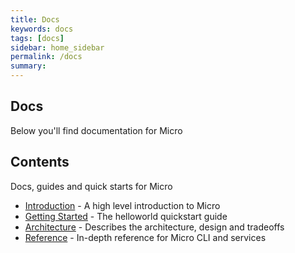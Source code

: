 ```yaml
---
title: Docs
keywords: docs
tags: [docs]
sidebar: home_sidebar
permalink: /docs
summary:
---
```


## Docs

Below you'll find documentation for Micro

## Contents

Docs, guides and quick starts for Micro

- [Introduction](introduction) - A high level introduction to Micro
- [Getting Started](getting-started) - The helloworld quickstart guide
- [Architecture](architecture) - Describes the architecture, design and tradeoffs
- [Reference](reference) - In-depth reference for Micro CLI and services
